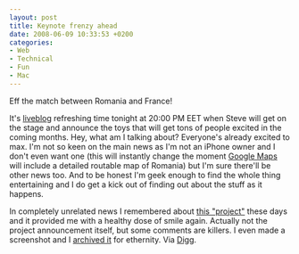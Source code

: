 ```yaml
---
layout: post
title: Keynote frenzy ahead
date: 2008-06-09 10:33:53 +0200
categories:
- Web
- Technical
- Fun
- Mac
---
```

Eff the match between Romania and France!

It's <a href="http://www.macrumorslive.com/">liveblog</a> refreshing time tonight at 20:00 PM EET when Steve will get on the stage and announce the toys that will get tons of people excited in the coming months. Hey, what am I talking about? Everyone's already excited to max. I'm not so keen on the main news as I'm not an iPhone owner and I don't even want one (this will instantly change the moment <a href="http://maps.google.com">Google Maps</a> will include a detailed routable map of Romania) but I'm sure there'll be other news too. And to be honest I'm geek enough to find the whole thing entertaining and I do get a kick out of finding out about the stuff as it happens.

In completely unrelated news I remembered about <a href="http://www.getacoder.com/projects/need_operating_system_42879.html">this "project"</a> these days and it provided me with a healthy dose of smile again. Actually not the project announcement itself, but some comments are killers. I even made a screenshot and I <a href="http://www.rusiczki.net/blog/blogpics/need-operating-system.png">archived it</a> for ethernity. Via <a href="http://digg.com/software/This_guy_needs_an_operating_system_coded">Digg</a>.
